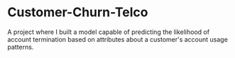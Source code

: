 # Customer-Churn-Telco
A project where I built a model capable of predicting the likelihood of account termination based on attributes about a customer's account usage patterns.
